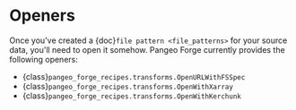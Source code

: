 # Openers

Once you've created a {doc}`file pattern <file_patterns>` for your source data,
you'll need to open it somehow. Pangeo Forge currently provides the following openers:

- {class}`pangeo_forge_recipes.transforms.OpenURLWithFSSpec`
- {class}`pangeo_forge_recipes.transforms.OpenWithXarray`
- {class}`pangeo_forge_recipes.transforms.OpenWithKerchunk`

